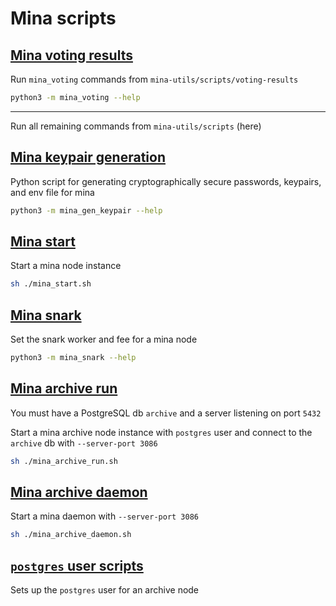 # Mina scripts

## [Mina voting results](./voting-results/mina_voting.py)

Run `mina_voting` commands from `mina-utils/scripts/voting-results`

```sh
python3 -m mina_voting --help
```

-----

Run all remaining commands from `mina-utils/scripts` (here)

## [Mina keypair generation](./mina_gen_keypair.py)

Python script for generating cryptographically secure passwords, keypairs, and env file for mina

```sh
python3 -m mina_gen_keypair --help
```

## [Mina start](./mina_start.sh)

Start a mina node instance

```sh
sh ./mina_start.sh
```

## [Mina snark](./mina_snark.py)

Set the snark worker and fee for a mina node

```sh
python3 -m mina_snark --help
```

## [Mina archive run](./mina_archive_run.sh)

You must have a PostgreSQL db `archive` and a server listening on port `5432`

Start a mina archive node instance with `postgres` user and connect to the `archive` db with `--server-port 3086`

```sh
sh ./mina_archive_run.sh
```

## [Mina archive daemon](./mina_archive_daemon.sh)

Start a mina daemon with `--server-port 3086`

```sh
sh ./mina_archive_daemon.sh
```

## [`postgres` user scripts](./postgres_scripts/)

Sets up the `postgres` user for an archive node
